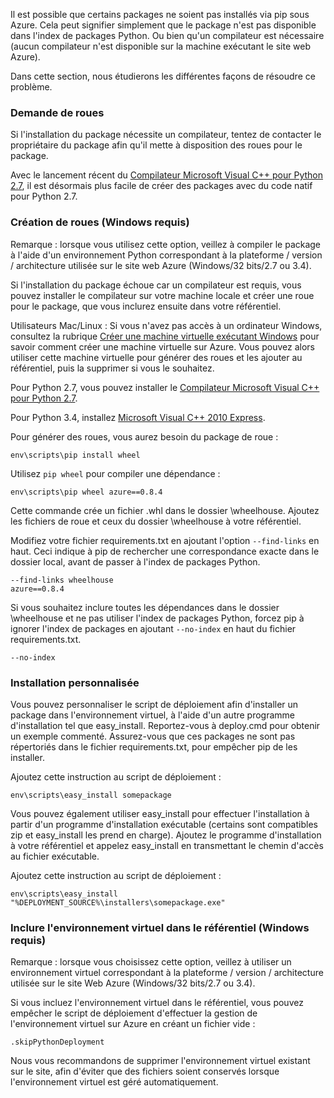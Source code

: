 Il est possible que certains packages ne soient pas installés via pip sous Azure.  Cela peut signifier simplement que le package n'est pas disponible dans l'index de packages Python.  Ou bien qu'un compilateur est nécessaire (aucun compilateur n'est disponible sur la machine exécutant le site web Azure).

Dans cette section, nous étudierons les différentes façons de résoudre ce problème.

### Demande de roues

Si l'installation du package nécessite un compilateur, tentez de contacter le propriétaire du package afin qu'il mette à disposition des roues pour le package.

Avec le lancement récent du [Compilateur Microsoft Visual C++ pour Python 2.7][], il est désormais plus facile de créer des packages avec du code natif pour Python 2.7.

### Création de roues (Windows requis)

Remarque : lorsque vous utilisez cette option, veillez à compiler le package à l'aide d'un environnement Python correspondant à la plateforme / version / architecture utilisée sur le site web Azure (Windows/32 bits/2.7 ou 3.4).

Si l'installation du package échoue car un compilateur est requis, vous pouvez installer le compilateur sur votre machine locale et créer une roue pour le package, que vous inclurez ensuite dans votre référentiel.

Utilisateurs Mac/Linux : Si vous n'avez pas accès à un ordinateur Windows, consultez la rubrique [Créer une machine virtuelle exécutant Windows][] pour savoir comment créer une machine virtuelle sur Azure.  Vous pouvez alors utiliser cette machine virtuelle pour générer des roues et les ajouter au référentiel, puis la supprimer si vous le souhaitez. 

Pour Python 2.7, vous pouvez installer le [Compilateur Microsoft Visual C++ pour Python 2.7][].

Pour Python 3.4, installez [Microsoft Visual C++ 2010 Express][].

Pour générer des roues, vous aurez besoin du package de roue :

    env\scripts\pip install wheel

Utilisez `pip wheel` pour compiler une dépendance :

    env\scripts\pip wheel azure==0.8.4

Cette commande crée un fichier .whl dans le dossier \wheelhouse.  Ajoutez les fichiers de roue et ceux du dossier \wheelhouse à votre référentiel.

Modifiez votre fichier requirements.txt en ajoutant l'option `--find-links` en haut. Ceci indique à pip de rechercher une correspondance exacte dans le dossier local, avant de passer à l'index de packages Python.

    --find-links wheelhouse
    azure==0.8.4

Si vous souhaitez inclure toutes les dépendances dans le dossier \wheelhouse et ne pas utiliser l'index de packages Python, forcez pip à ignorer l'index de packages en ajoutant `--no-index` en haut du fichier requirements.txt.

    --no-index

### Installation personnalisée

Vous pouvez personnaliser le script de déploiement afin d'installer un package dans l'environnement virtuel, à l'aide d'un autre programme d'installation tel que easy\_install.  Reportez-vous à deploy.cmd pour obtenir un exemple commenté.  Assurez-vous que ces packages ne sont pas répertoriés dans le fichier requirements.txt, pour empêcher pip de les installer.

Ajoutez cette instruction au script de déploiement :

    env\scripts\easy_install somepackage

Vous pouvez également utiliser easy\_install pour effectuer l'installation à partir d'un programme d'installation exécutable (certains sont compatibles zip et easy\_install les prend en charge).  Ajoutez le programme d'installation à votre référentiel et appelez easy\_install en transmettant le chemin d'accès au fichier exécutable.

Ajoutez cette instruction au script de déploiement :

    env\scripts\easy_install "%DEPLOYMENT_SOURCE%\installers\somepackage.exe"

### Inclure l'environnement virtuel dans le référentiel (Windows requis)

Remarque : lorsque vous choisissez cette option, veillez à utiliser un environnement virtuel correspondant à la plateforme / version / architecture utilisée sur le site Web Azure (Windows/32 bits/2.7 ou 3.4).

Si vous incluez l'environnement virtuel dans le référentiel, vous pouvez empêcher le script de déploiement d'effectuer la gestion de l'environnement virtuel sur Azure en créant un fichier vide :

    .skipPythonDeployment

Nous vous recommandons de supprimer l'environnement virtuel existant sur le site, afin d'éviter que des fichiers soient conservés lorsque l'environnement virtuel est géré automatiquement.


[Créer une machine virtuelle exécutant Windows]: http://azure.microsoft.com/documentation/articles/virtual-machines-windows-tutorial/
[Compilateur Microsoft Visual C++ pour Python 2.7]: http://aka.ms/vcpython27
[Microsoft Visual C++ 2010 Express]: http://go.microsoft.com/?linkid=9709949
<!--HONumber=52--> 
